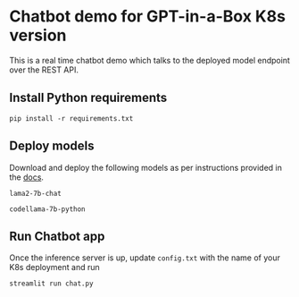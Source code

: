 # Chatbot demo for GPT-in-a-Box K8s version

This is a real time chatbot demo which talks to the deployed model endpoint over the REST API. 

## Install Python requirements

    pip install -r requirements.txt

## Deploy models

Download and deploy the following models as per instructions provided in the [docs](https://opendocs.nutanix.com/gpt-in-a-box/overview/). 

    lama2-7b-chat
    
    codellama-7b-python

## Run Chatbot app

Once the inference server is up, update `config.txt` with the name of your K8s deployment and run

    streamlit run chat.py
